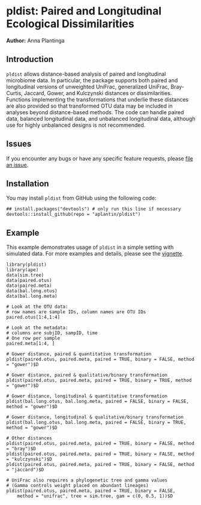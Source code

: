# pldist: Paired and Longitudinal Ecological Dissimilarities 
**Author:** Anna Plantinga

## Introduction

`pldist` allows distance-based analysis of paired and longitudinal microbiome data. In particular, the package supports both paired and longitudinal versions of unweighted UniFrac, generalized UniFrac, Bray-Curtis, Jaccard, Gower, and Kulczynski distances or dissimilarities. Functions implementing the transformations that underlie these distances are also provided so that transformed OTU data may be included in analyses beyond distance-based methods. The code can handle paired data, balanced longitudinal data, and unbalanced longitudinal data, although use for highly unbalanced designs is not recommended.

## Issues

If you encounter any bugs or have any specific feature requests, please [file an issue](https://github.com/aplantin/pldist/issues). 

## Installation 

You may install `pldist` from GitHub using the following code: 

```{r install} 
## install.packages("devtools") # only run this line if necessary
devtools::install_github(repo = "aplantin/pldist")
```

## Example

This example demonstrates usage of `pldist` in a simple setting with simulated data. For more examples and details, please see the [vignette](https://github.com/aplantin/pldist/blob/master/vignettes/introduction.Rmd). 

```{r example} 
library(pldist)
library(ape) 
data(sim.tree)
data(paired.otus)
data(paired.meta)
data(bal.long.otus) 
data(bal.long.meta) 

# Look at the OTU data: 
# row names are sample IDs, column names are OTU IDs 
paired.otus[1:4,1:4] 

# Look at the metadata: 
# columns are subjID, sampID, time 
# One row per sample 
paired.meta[1:4, ]

# Gower distance, paired & quantitative transformation 
pldist(paired.otus, paired.meta, paired = TRUE, binary = FALSE, method = "gower")$D

# Gower distance, paired & qualitative/binary transformation 
pldist(paired.otus, paired.meta, paired = TRUE, binary = TRUE, method = "gower")$D

# Gower distance, longitudinal & quantitative transformation 
pldist(bal.long.otus, bal.long.meta, paired = FALSE, binary = FALSE, method = "gower")$D

# Gower distance, longitudinal & qualitative/binary transformation 
pldist(bal.long.otus, bal.long.meta, paired = FALSE, binary = TRUE, method = "gower")$D

# Other distances 
pldist(paired.otus, paired.meta, paired = TRUE, binary = FALSE, method = "bray")$D
pldist(paired.otus, paired.meta, paired = TRUE, binary = FALSE, method = "kulczynski")$D
pldist(paired.otus, paired.meta, paired = TRUE, binary = FALSE, method = "jaccard")$D

# UniFrac also requires a phylogenetic tree and gamma values 
# (Gamma controls weight placed on abundant lineages) 
pldist(paired.otus, paired.meta, paired = TRUE, binary = FALSE, 
    method = "unifrac", tree = sim.tree, gam = c(0, 0.5, 1))$D 
``` 

